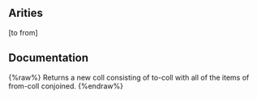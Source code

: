 ## Arities
[to from]

## Documentation
{%raw%}
Returns a new coll consisting of to-coll with all of the items of
  from-coll conjoined.
{%endraw%}
